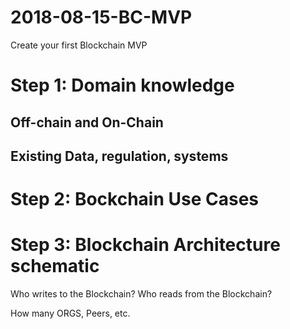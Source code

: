 # 2018-08-15-BC-MVP
Create your first Blockchain MVP

# Step 1: Domain knowledge

   ## Off-chain and On-Chain
   ## Existing Data, regulation, systems
   

# Step 2: Bockchain Use Cases

# Step 3: Blockchain Architecture schematic
   
   Who writes to the Blockchain?
   Who reads from the Blockchain?
   
   How many ORGS, Peers, etc.
   
 
   
